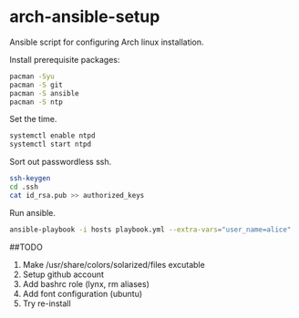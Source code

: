 # arch-ansible-setup
Ansible script for configuring Arch linux installation.

Install prerequisite packages:

```bash
pacman -Syu
pacman -S git
pacman -S ansible
pacman -S ntp
```

Set the time.

```bash
systemctl enable ntpd
systemctl start ntpd
```

Sort out passwordless ssh.

```bash
ssh-keygen
cd .ssh
cat id_rsa.pub >> authorized_keys
```


Run ansible.

```bash
ansible-playbook -i hosts playbook.yml --extra-vars="user_name=alice"
```

##TODO

1. Make /usr/share/colors/solarized/files excutable
2. Setup github account
3. Add bashrc role (lynx, rm aliases)
4. Add font configuration (ubuntu)
5. Try re-install
